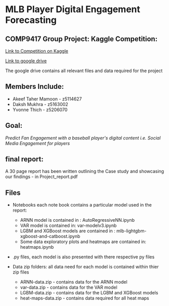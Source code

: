 # MLB Player Digital Engagement Forecasting

## COMP9417 Group Project: Kaggle Competition:

[Link to Competition on Kaggle](https://www.kaggle.com/c/mlb-player-digital-engagement-forecasting)

[Link to google drive](https://drive.google.com/drive/folders/1eh8ZBC3ZmHNQyqN3aapM5OBH-it_O6Eu?usp=sharing)

The google drive contains all relevant files and data required for the project 

## Members Include:

* Akeef Taher Mamoon - z5114627
* Daksh Mukhra - z5163002
* Yvonne Thich - z5206070

## Goal: 

*Predict Fan Engagement with a baseball player's digital content i.e. Social Media Engagement for players*

## final report: 

A 30 page report has been written outlining the Case study and showcasing our findings - in Project_report.pdf

## Files 
  - Notebooks each note book contains a particular model used in the report: 
    - ARNN model is contained in : AutoRegressiveNN.ipynb
    - VAR model is contained in: var-modelv3.ipynb
    - LGBM and XGBoost models are contained in : mlb-lightgbm-xgboost-and-catboost.ipynb
    - Some data exploratory plots and heatmaps are contained in: heatmaps.ipynb
    
  - .py files, each model is also presented with there respective py files 
  
  - Data zip folders: all data need for each model is contained within thier zip files
    - ARNN-data.zip - contains data for the ARNN model 
    - var-data.zip - contains data for the VAR model 
    - LGBM-data.zip - contains data for the LGBM and XGBoost models
    - heat-maps-data.zip - contains data required for all heat maps 
  
